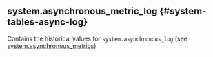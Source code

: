 ## system.asynchronous\_metric\_log {#system-tables-async-log}

Contains the historical values for `system.asynchronous_log` (see [system.asynchronous\_metrics](asynchronous_metrics.md#system_tables-asynchronous_metrics))
